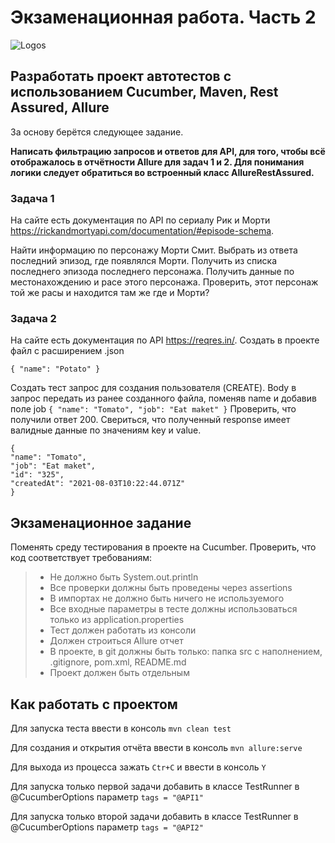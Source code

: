 # Экзаменационная работа. Часть 2

<img src="https://i.imgur.com/1kJARPo.png" alt="Logos"/>

## Разработать проект автотестов с использованием Cucumber, Maven, Rest Assured, Allure

За основу берётся следующее задание.

**Написать фильтрацию запросов и ответов для API, для того, чтобы всё отображалось в отчётности Allure для задач 1 и 2. Для понимания логики следует обратиться во встроенный класс AllureRestAssured.**

### Задача 1
На сайте есть документация по АPI по сериалу Рик и Морти https://rickandmortyapi.com/documentation/#episode-schema.

Найти информацию по персонажу Морти Смит. 
Выбрать из ответа последний эпизод, где появлялся Морти. 
Получить из списка последнего эпизода последнего персонажа. 
Получить данные по местонахождению и расе этого персонажа. 
Проверить, этот персонаж той же расы и находится там же где и Морти?


### Задача 2

На сайте есть документация по АPI https://reqres.in/. Создать в проекте файл с расширением .json
```
{ "name": "Potato" }
```
Создать тест запрос для создания пользователя (CREATE). Body в запрос передать из ранее созданного файла, поменяв name и добавив поле job
`{ "name": "Tomato", "job": "Eat maket" }`
Проверить, что получили ответ 200. Свериться, что полученный response имеет валидные данные по значениям key и value.
```
{ 
"name": "Tomato", 
"job": "Eat maket", 
"id": "325", 
"createdAt": "2021-08-03T10:22:44.071Z" 
}
```

## Экзаменационное задание

Поменять среду тестирования в проекте на Cucumber. Проверить, что код соответствует требованиям:
> - Не должно быть System.out.println
> - Все проверки должны быть проведены через assertions
> - В импортах не должно быть ничего не используемого
> - Все входные параметры в тесте должны использоваться только из application.properties
> - Тест должен работать из консоли
> - Должен строиться Allure отчет
> - В проекте, в git должны быть только: папка src с наполнением, .gitignore, pom.xml, README.md
> - Проект должен быть отдельным

## Как работать с проектом

Для запуска теста ввести в консоль `mvn clean test`

Для создания и открытия отчёта ввести в консоль `mvn allure:serve`

Для выхода из процесса зажать `Ctr+С` и ввести в консоль `Y`

Для запуска только первой задачи добавить в классе TestRunner в @CucumberOptions параметр `tags = "@API1"`

Для запуска только второй задачи добавить в классе TestRunner в @CucumberOptions параметр `tags = "@API2"`
